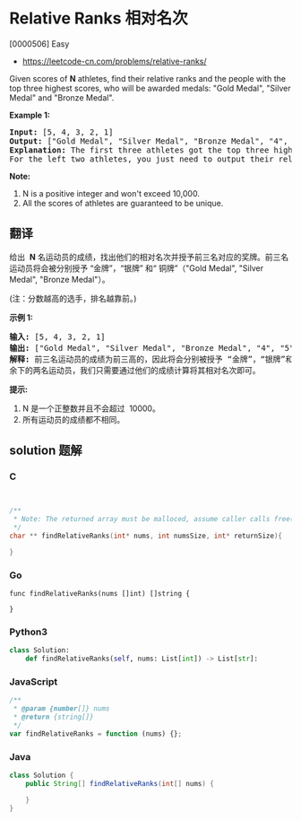 # Relative Ranks 相对名次

[0000506] Easy

- https://leetcode-cn.com/problems/relative-ranks/

Given scores of **N** athletes, find their relative ranks and the people with the top three highest scores, who will be awarded medals: "Gold Medal", "Silver Medal" and "Bronze Medal".

**Example 1:**

<pre><b>Input:</b> [5, 4, 3, 2, 1]
<b>Output:</b> ["Gold Medal", "Silver Medal", "Bronze Medal", "4", "5"]
<b>Explanation:</b> The first three athletes got the top three highest scores, so they got "Gold Medal", "Silver Medal" and "Bronze Medal". <br>For the left two athletes, you just need to output their relative ranks according to their scores.
</pre>

**Note:**

1.  N is a positive integer and won't exceed 10,000.
2.  All the scores of athletes are guaranteed to be unique.

## 翻译

给出  **N** 名运动员的成绩，找出他们的相对名次并授予前三名对应的奖牌。前三名运动员将会被分别授予 “金牌”，“银牌” 和“ 铜牌”（"Gold Medal", "Silver Medal", "Bronze Medal"）。

(注：分数越高的选手，排名越靠前。)

**示例 1:**

<pre><strong>输入:</strong> [5, 4, 3, 2, 1]
<strong>输出:</strong> ["Gold Medal", "Silver Medal", "Bronze Medal", "4", "5"]
<strong>解释:</strong> 前三名运动员的成绩为前三高的，因此将会分别被授予 “金牌”，“银牌”和“铜牌” ("Gold Medal", "Silver Medal" and "Bronze Medal").
余下的两名运动员，我们只需要通过他们的成绩计算将其相对名次即可。</pre>

**提示:**

1.  N 是一个正整数并且不会超过  10000。
2.  所有运动员的成绩都不相同。

## solution 题解

### C

```c


/**
 * Note: The returned array must be malloced, assume caller calls free().
 */
char ** findRelativeRanks(int* nums, int numsSize, int* returnSize){

}


```

### Go

```golang
func findRelativeRanks(nums []int) []string {

}
```

### Python3

```python
class Solution:
    def findRelativeRanks(self, nums: List[int]) -> List[str]:

```

### JavaScript

```javascript
/**
 * @param {number[]} nums
 * @return {string[]}
 */
var findRelativeRanks = function (nums) {};
```

### Java

```java
class Solution {
    public String[] findRelativeRanks(int[] nums) {

    }
}
```
